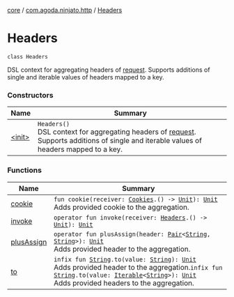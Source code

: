 [core](../../index.md) / [com.agoda.ninjato.http](../index.md) / [Headers](./index.md)

# Headers

`class Headers`

DSL context for aggregating headers of [request](../-request/index.md).
Supports additions of single and iterable values of headers mapped to a key.

### Constructors

| Name | Summary |
|---|---|
| [&lt;init&gt;](-init-.md) | `Headers()`<br>DSL context for aggregating headers of [request](../-request/index.md). Supports additions of single and iterable values of headers mapped to a key. |

### Functions

| Name | Summary |
|---|---|
| [cookie](cookie.md) | `fun cookie(receiver: `[`Cookies`](../-cookies/index.md)`.() -> `[`Unit`](https://kotlinlang.org/api/latest/jvm/stdlib/kotlin/-unit/index.html)`): `[`Unit`](https://kotlinlang.org/api/latest/jvm/stdlib/kotlin/-unit/index.html)<br>Adds provided cookie to the aggregation. |
| [invoke](invoke.md) | `operator fun invoke(receiver: `[`Headers`](./index.md)`.() -> `[`Unit`](https://kotlinlang.org/api/latest/jvm/stdlib/kotlin/-unit/index.html)`): `[`Unit`](https://kotlinlang.org/api/latest/jvm/stdlib/kotlin/-unit/index.html) |
| [plusAssign](plus-assign.md) | `operator fun plusAssign(header: `[`Pair`](https://kotlinlang.org/api/latest/jvm/stdlib/kotlin/-pair/index.html)`<`[`String`](https://kotlinlang.org/api/latest/jvm/stdlib/kotlin/-string/index.html)`, `[`String`](https://kotlinlang.org/api/latest/jvm/stdlib/kotlin/-string/index.html)`>): `[`Unit`](https://kotlinlang.org/api/latest/jvm/stdlib/kotlin/-unit/index.html)<br>Adds provided header to the aggregation. |
| [to](to.md) | `infix fun `[`String`](https://kotlinlang.org/api/latest/jvm/stdlib/kotlin/-string/index.html)`.to(value: `[`String`](https://kotlinlang.org/api/latest/jvm/stdlib/kotlin/-string/index.html)`): `[`Unit`](https://kotlinlang.org/api/latest/jvm/stdlib/kotlin/-unit/index.html)<br>Adds provided header to the aggregation.`infix fun `[`String`](https://kotlinlang.org/api/latest/jvm/stdlib/kotlin/-string/index.html)`.to(value: `[`Iterable`](https://kotlinlang.org/api/latest/jvm/stdlib/kotlin.collections/-iterable/index.html)`<`[`String`](https://kotlinlang.org/api/latest/jvm/stdlib/kotlin/-string/index.html)`>): `[`Unit`](https://kotlinlang.org/api/latest/jvm/stdlib/kotlin/-unit/index.html)<br>Adds provided headers to the aggregation. |
